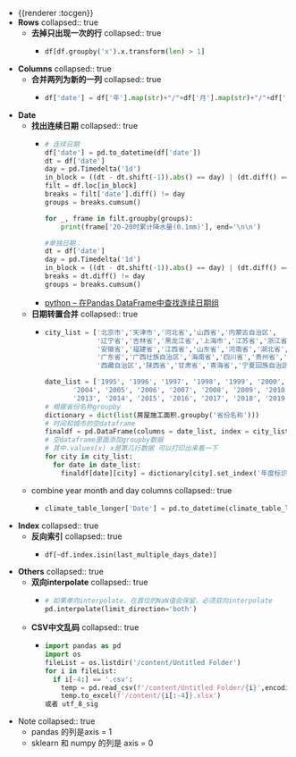 - {{renderer :tocgen}}
- **Rows**
  collapsed:: true
	- **去掉只出现一次的行**
	  collapsed:: true
		- ```python
		  df[df.groupby('x').x.transform(len) > 1]
		  ```
- **Columns**
  collapsed:: true
	- **合并两列为新的一列**
	  collapsed:: true
		- ```python
		  df['date'] = df['年'].map(str)+"/"+df['月'].map(str)+"/"+df['日'].map(str)
		  ```
- **Date**
	- **找出连续日期**
	  collapsed:: true
		- ```python
		  # 连续日期
		  df['date'] = pd.to_datetime(df['date'])
		  dt = df['date']
		  day = pd.Timedelta('1d')
		  in_block = ((dt - dt.shift(-1)).abs() == day) | (dt.diff() == day)
		  filt = df.loc[in_block]
		  breaks = filt['date'].diff() != day
		  groups = breaks.cumsum()
		  
		  for _, frame in filt.groupby(groups):
		      print(frame['20-20时累计降水量(0.1mm)'], end='\n\n')
		  
		  #单独日期：
		  dt = df['date']
		  day = pd.Timedelta('1d')
		  in_block = ((dt - dt.shift(-1)).abs() == day) | (dt.diff() == day)
		  breaks = dt.diff() != day
		  groups = breaks.cumsum()
		  ```
		- [python – 在Pandas DataFrame中查找连续日期组](https://www.icode9.com/content-1-493830.html)
	- **日期转置合并**
	  collapsed:: true
		- ```python
		  city_list = ['北京市','天津市','河北省','山西省','内蒙古自治区',
		               '辽宁省','吉林省','黑龙江省','上海市','江苏省','浙江省',
		               '安徽省','福建省','江西省','山东省','河南省','湖北省','湖南省',
		               '广东省','广西壮族自治区','海南省','四川省','贵州省','云南省',
		               '西藏自治区','陕西省','甘肃省','青海省','宁夏回族自治区','新疆维吾尔自治区',]
		  
		  date_list = ['1995', '1996', '1997', '1998', '1999', '2000', '2001', '2002', '2003',
		         '2004', '2005', '2006', '2007', '2008', '2009', '2010', '2011', '2012',
		         '2013', '2014', '2015', '2016', '2017', '2018', '2019']
		  # 根据省份名称groupby
		  dictionary = dict(list(房屋施工面积.groupby('省份名称')))
		  # 时间和城市的空dataframe
		  finaldf = pd.DataFrame(columns = date_list, index = city_list)
		  # 空dataframe里面添加groupby数据
		  # 其中.values(x) x是第几行数据 可以打印出来看一下
		  for city in city_list:
		    for date in date_list:
		      finaldf[date][city] = dictionary[city].set_index('年度标识').loc[int(date)].values[1]
		  ```
	- combine year month and day columns
	  collapsed:: true
		- ```python
		  climate_table_longer['Date'] = pd.to_datetime(climate_table_longer[{'year', 'month', 'day'}])
		  ```
- **Index**
  collapsed:: true
	- **反向索引**
	  collapsed:: true
		- ```python
		  df[~df.index.isin(last_multiple_days_date)]
		  ```
- **Others**
  collapsed:: true
	- **双向interpolate**
	  collapsed:: true
		- ```python
		  # 如果单向interpolate，在首位的NaN值会保留，必须双向interpolate
		  pd.interpolate(limit_direction='both')
		  ```
	- **CSV中文乱码**
	  collapsed:: true
		- ```python
		  import pandas as pd
		  import os
		  fileList = os.listdir('/content/Untitled Folder')
		  for i in fileList:
		    if i[-4:] == '.csv':
		      temp = pd.read_csv(f'/content/Untitled Folder/{i}',encoding='gbk')
		      temp.to_excel(f'/content/{i[:-4]}.xlsx')
		  或者 utf_8_sig
		  ```
- Note
  collapsed:: true
	- pandas 的列是axis = 1
	- sklearn 和 numpy 的列是 axis = 0